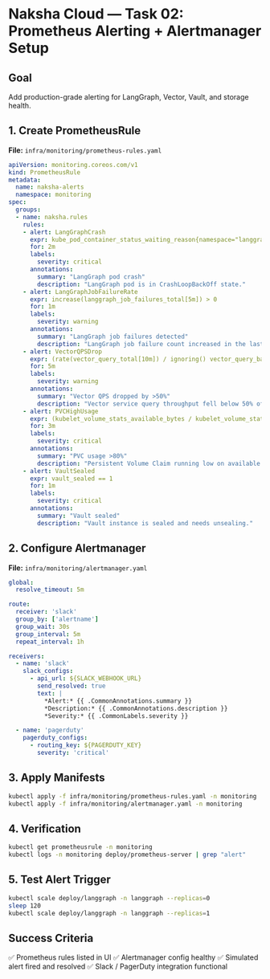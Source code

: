 # Naksha Cloud — Task 02: Prometheus Alerting + Alertmanager Setup

## **Goal**
Add production-grade alerting for LangGraph, Vector, Vault, and storage health.

## **1. Create PrometheusRule**

**File:** `infra/monitoring/prometheus-rules.yaml`

```yaml
apiVersion: monitoring.coreos.com/v1
kind: PrometheusRule
metadata:
  name: naksha-alerts
  namespace: monitoring
spec:
  groups:
  - name: naksha.rules
    rules:
    - alert: LangGraphCrash
      expr: kube_pod_container_status_waiting_reason{namespace="langgraph", reason="CrashLoopBackOff"} > 0
      for: 2m
      labels:
        severity: critical
      annotations:
        summary: "LangGraph pod crash"
        description: "LangGraph pod is in CrashLoopBackOff state."
    - alert: LangGraphJobFailureRate
      expr: increase(langgraph_job_failures_total[5m]) > 0
      for: 1m
      labels:
        severity: warning
      annotations:
        summary: "LangGraph job failures detected"
        description: "LangGraph job failure count increased in the last 5 minutes."
    - alert: VectorQPSDrop
      expr: (rate(vector_query_total[10m]) / ignoring() vector_query_baseline_rate) < 0.5
      for: 5m
      labels:
        severity: warning
      annotations:
        summary: "Vector QPS dropped by >50%"
        description: "Vector service query throughput fell below 50% of baseline."
    - alert: PVCHighUsage
      expr: (kubelet_volume_stats_available_bytes / kubelet_volume_stats_capacity_bytes) < 0.2
      for: 3m
      labels:
        severity: critical
      annotations:
        summary: "PVC usage >80%"
        description: "Persistent Volume Claim running low on available space."
    - alert: VaultSealed
      expr: vault_sealed == 1
      for: 1m
      labels:
        severity: critical
      annotations:
        summary: "Vault sealed"
        description: "Vault instance is sealed and needs unsealing."
```

## **2. Configure Alertmanager**

**File:** `infra/monitoring/alertmanager.yaml`

```yaml
global:
  resolve_timeout: 5m

route:
  receiver: 'slack'
  group_by: ['alertname']
  group_wait: 30s
  group_interval: 5m
  repeat_interval: 1h

receivers:
  - name: 'slack'
    slack_configs:
      - api_url: ${SLACK_WEBHOOK_URL}
        send_resolved: true
        text: |
          *Alert:* {{ .CommonAnnotations.summary }}
          *Description:* {{ .CommonAnnotations.description }}
          *Severity:* {{ .CommonLabels.severity }}

  - name: 'pagerduty'
    pagerduty_configs:
      - routing_key: ${PAGERDUTY_KEY}
        severity: 'critical'
```

## **3. Apply Manifests**

```bash
kubectl apply -f infra/monitoring/prometheus-rules.yaml -n monitoring
kubectl apply -f infra/monitoring/alertmanager.yaml -n monitoring
```

## **4. Verification**

```bash
kubectl get prometheusrule -n monitoring
kubectl logs -n monitoring deploy/prometheus-server | grep "alert"
```

## **5. Test Alert Trigger**

```bash
kubectl scale deploy/langgraph -n langgraph --replicas=0
sleep 120
kubectl scale deploy/langgraph -n langgraph --replicas=1
```

## **Success Criteria**

✅ Prometheus rules listed in UI
✅ Alertmanager config healthy
✅ Simulated alert fired and resolved
✅ Slack / PagerDuty integration functional